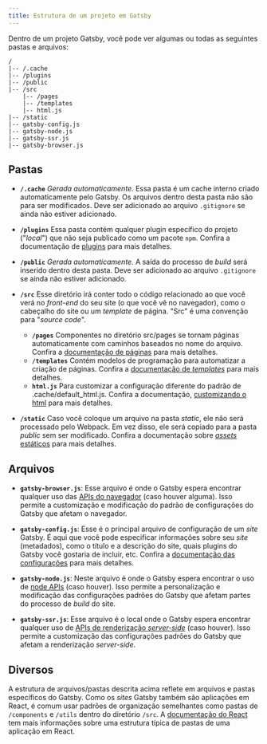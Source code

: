 ```yaml
---
title: Estrutura de um projeto em Gatsby
---
```


Dentro de um projeto Gatsby, você pode ver algumas ou todas as seguintes pastas e arquivos:

```
/
|-- /.cache
|-- /plugins
|-- /public
|-- /src
    |-- /pages
    |-- /templates
    |-- html.js
|-- /static
|-- gatsby-config.js
|-- gatsby-node.js
|-- gatsby-ssr.js
|-- gatsby-browser.js
```

## Pastas

- **`/.cache`** _Gerada automaticamente._ Essa pasta é um cache interno criado automaticamente pelo Gatsby. Os arquivos dentro desta pasta não são para ser modificados. Deve ser adicionado ao arquivo `.gitignore` se ainda não estiver adicionado.

- **`/plugins`** Essa pasta contém qualquer plugin específico do projeto ("_local_") que não seja publicado como um pacote `npm`. Confira a documentação de [plugins](/docs/plugins) para mais detalhes.

- **`/public`** _Gerada automaticamente._ A saída do processo de _build_ será inserido dentro desta pasta. Deve ser adicionado ao arquivo `.gitignore` se ainda não estiver adicionado.

- **`/src`** Esse diretório irá conter todo o código relacionado ao que você verá no _front-end_ do seu site (o que você vê no navegador), como o cabeçalho do site ou um _template_ de página. "Src" é uma convenção para "_source code_".

  - **`/pages`** Componentes no diretório src/pages se tornam páginas automaticamente com caminhos baseados no nome do arquivo. Confira a [documentação de páginas](/docs/recipes/#criando-páginas-automaticamente) para mais detalhes.
  - **`/templates`** Contém modelos de programação para automatizar a criação de páginas. Confira a [documentação de _templates_](/docs/building-with-components/#page-template-components) para mais detalhes.
  - **`html.js`** Para customizar a configuração diferente do padrão de .cache/default_html.js. Confira a documentação, [customizando o html](/docs/custom-html/) para mais detalhes.

- **`/static`** Caso você coloque um arquivo na pasta _static_, ele não será processado pelo Webpack. Em vez disso, ele será copiado para a pasta _public_ sem ser modificado. Confira a documentação sobre [_assets_ estáticos](/docs/static-folder/#adicionando-assets-fora-do-sistema-de-módulos) para mais detalhes.

## Arquivos

- **`gatsby-browser.js`**: Esse arquivo é onde o Gatsby espera encontrar qualquer uso das [APIs do navegador](/docs/browser-apis) (caso houver alguma). Isso permite a customização e modificação do padrão de configurações do Gatsby que afetam o navegador.

- **`gatsby-config.js`**: Esse é o principal arquivo de configuração de um _site_ Gatsby. É aqui que você pode especificar informações sobre seu _site_ (metadados), como o título e a descrição do site, quais plugins do Gatsby você gostaria de incluir, etc. Confira a [documentação das configurações](/docs/gatsby-config/) para mais detalhes.

- **`gatsby-node.js`**: Neste arquivo é onde o Gatsby espera encontrar o uso de [node APIs](/docs/node-apis/) (caso houver). Isso permite a personalização e modificação das configurações padrões do Gatsby que afetam partes do processo de _build_ do site.

- **`gatsby-ssr.js`**: Esse arquivo é o local onde o Gatsby espera encontrar qualquer uso de [APIs de renderização _server-side_](/docs/ssr-apis/) (caso houver). Isso permite a customização das configurações padrões do Gatsby que afetam a renderização _server-side_.

## Diversos

A estrutura de arquivos/pastas descrita acima reflete em arquivos e pastas específicos do Gatsby. Como os _sites_ Gatsby também são aplicações em React, é comum usar padrões de organização semelhantes como pastas de `/components` e `/utils` dentro do diretório `/src`. A [documentação do React](https://pt-br.reactjs.org/docs/faq-structure.html) tem mais informações sobre uma estrutura típica de pastas de uma aplicação em React.

